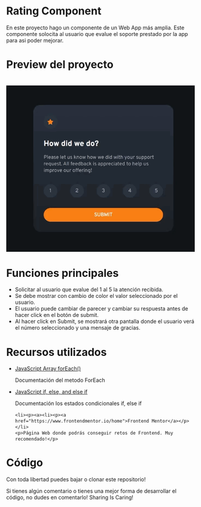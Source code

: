 <h1> Rating Component</h1>
<p>En este proyecto hago un componente de un Web App más amplia. Este componente solocita al usuario que evalue el soporte prestado por la app para asi poder mejorar.</p>

<h1>Preview del proyecto<h1>
<img align="center" src="./images/rating.gif"/>

<h1>Funciones principales</h1>
  <ul>
    <li>Solicitar al usuario que evalue del 1 al 5 la atención recibida.</li>
    <li>Se debe mostrar con cambio de color el valor seleccionado por el usuario.</li>
    <li>El usuario puede cambiar de parecer y cambiar su respuesta antes de hacer click en el botón de submit.</li>
    <li>Al hacer click en Submit, se mostrará otra pantalla donde el usuario verá el número seleccionado y una mensaje de gracias.</li>
  </ul>
  
  <h1>Recursos utilizados</h1>
  <ul>
      <li><p><a href="https://www.w3schools.com/jsref/jsref_foreach.asp">JavaScript Array forEach()</a></p></li>
    <p>Documentación del metodo ForEach</p>
      <li><p><a href="https://www.w3schools.com/js/js_if_else.asp">JavaScript if, else, and else if
</a></p></li>
    <p>Documentación los estados condicionales if, else if</p>
    
    <li><p><a><li><p><a href="https://www.frontendmentor.io/home">Frontend Mentor</a></p></li>
    <p>Página Web donde podrás conseguir retos de Frontend. Muy recomendado!</p>
  </ul>
  <h1>Código</h1>
  <p>Con toda libertad puedes bajar o clonar este repositorio!</p>
  <p>Si tienes algún comentario o tienes una mejor forma de desarrollar el código, no dudes en comentarlo! Sharing Is Caring!</p>

